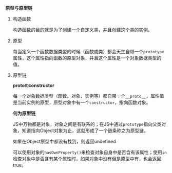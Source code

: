 **原型与原型链**

1. 构造函数

   构造函数的目的就是为了创建一个自定义类，并且创建这个类的实例。

2. 原型

   每当定义一个函数数据类型的时候（函数或类）都会天生自带一个`prototype`属性，这个属性指向函数的原型对象，并且这个属性是一个对象数据类型的值。

3. 原型链

   **__proto__`和`constructor**

   每一个对象数据类型（函数、对象、实例等）都自带一个`__proto__`，属性值是当前实例的原型，原型对象中有一个`constructor`，指向函数对象。

   **何为原型链**

   JS中万物都是对象，对象之间是有联系的；在JS中通过`prototype`指向父类对象，知道指向Object对象为止，这就形成了一个链条称之为原型链。

   如果在Object原型中都没有找到，则返回undefined

   可以使用对象的`hasOwnProperty()`来检查对象自身中是否含有该属性；使用`in`检查对象中是否含有某个属性时，如果对象中没有但是原型中有，也会返回true。